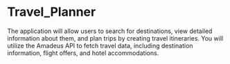 # Travel_Planner
The application will allow users to search for destinations, view detailed information about them, and plan trips by creating travel itineraries. You will utilize the Amadeus API to fetch travel data, including destination information, flight offers, and hotel accommodations.

